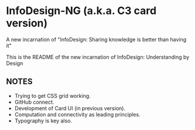 InfoDesign-NG (a.k.a. C3 card version)
=============

A new incarnation of "InfoDesign: Sharing knowledge is better than having it"

This is the README of the new incarnation of InfoDesign: Understanding by Design

## NOTES
* Trying to get CSS grid working.
* GitHub connect.
* Development of Card UI (in previous version).
* Computation and connectivity as leading principles.
* Typography is key also.
